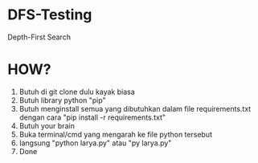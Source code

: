 # DFS-Testing
Depth-First Search
# HOW?
1. Butuh di git clone dulu kayak biasa
2. Butuh library python "pip"
3. Butuh menginstall semua yang dibutuhkan dalam file requirements.txt dengan cara "pip install -r requirements.txt"
4. Butuh your brain
5. Buka terminal/cmd yang mengarah ke file python tersebut
6. langsung "python larya.py" atau "py larya.py"
7. Done
